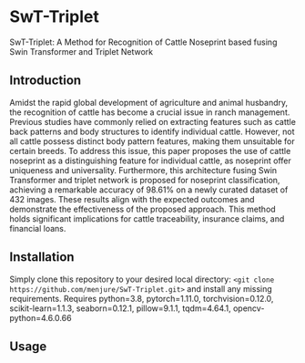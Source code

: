 # SwT-Triplet
SwT-Triplet: A Method for Recognition of Cattle Noseprint based fusing Swin Transformer and Triplet Network

## Introduction
Amidst the rapid global development of agriculture and animal husbandry, the recognition of cattle has become a crucial issue in ranch management. Previous studies have commonly relied on extracting features such as cattle back patterns and body structures to identify individual cattle. However, not all cattle possess distinct body pattern features, making them unsuitable for certain breeds. To address this issue, this paper proposes the use of cattle noseprint as a distinguishing feature for individual cattle, as noseprint offer uniqueness and universality. Furthermore, this architecture fusing Swin Transformer and triplet network is proposed for noseprint classification, achieving a remarkable accuracy of 98.61% on a newly curated dataset of 432 images. These results align with the expected outcomes and demonstrate the effectiveness of the proposed approach. This method holds significant implications for cattle traceability, insurance claims, and financial loans.

## Installation
Simply clone this repository to your desired local directory: `<git clone https://github.com/menjure/SwT-Triplet.git>` and install any missing requirements. Requires python=3.8, pytorch=1.11.0, torchvision=0.12.0, scikit-learn=1.1.3, seaborn=0.12.1, pillow=9.1.1, tqdm=4.64.1, opencv-python=4.6.0.66

## Usage
